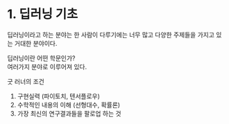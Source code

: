 # 1. 딥러닝 기초

딥러닝이라고 하는 분야는 한 사람이 다루기에는 너무 많고 다양한 주제들을 가지고 있는 거대한 분야이다.  

딥러닝이란 어떤 학문인가?  
여러가지 분야로 이루어져 있다.  

굿 러너의 조건  
1. 구현실력 (파이토치, 텐서플로우)
2. 수학적인 내용의 이해 (선형대수, 확률론)
3. 가장 최신의 연구결과들을 팔로업 하는 것

